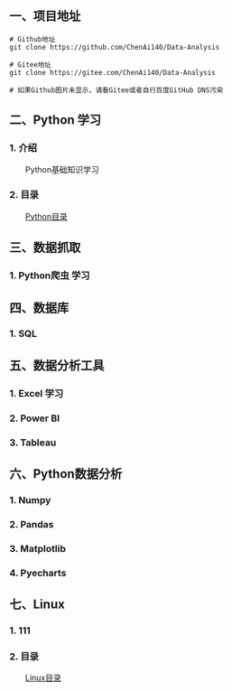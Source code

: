 ## 一、项目地址
```shell
# Github地址
git clone https://github.com/ChenAi140/Data-Analysis

# Gitee地址
git clone https://gitee.com/ChenAi140/Data-Analysis

# 如果Github图片未显示，请看Gitee或者自行百度GitHub DNS污染
```

## 二、Python 学习

### 1. 介绍

&emsp;&emsp;Python基础知识学习

### 2. 目录

&emsp;&emsp;[Python目录](./Directory/PythonDir.md)

## 三、数据抓取

### 1. Python爬虫 学习


## 四、数据库
### 1. SQL

## 五、数据分析工具

### 1. Excel 学习

### 2. Power BI

### 3. Tableau


## 六、Python数据分析
### 1. Numpy

### 2. Pandas

### 3. Matplotlib

### 4. Pyecharts

## 七、Linux

### 1. 111

### 2. 目录

&emsp;&emsp;[Linux目录](./Directory/LinuxDir.md)
